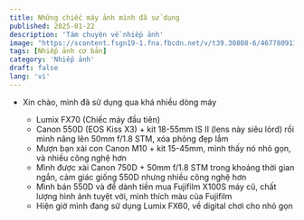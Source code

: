 ```yaml
---
title: Những chiếc máy ảnh mình đã sử dụng
published: 2025-01-22
description: 'Tám chuyện về nhiếp ảnh'
image: "https://scontent.fsgn19-1.fna.fbcdn.net/v/t39.30808-6/467780911_1469056393771777_4422649400952456532_n.jpg?_nc_cat=103&ccb=1-7&_nc_sid=6ee11a&_nc_ohc=KA7b-S070NAQ7kNvgEKb4TY&_nc_oc=AdhwFTAYaTHryfEd0-lJddwAr0Scl6IG6sOCJJwffapNPfAxdSix0FmmYSv6-ryp6EU&_nc_zt=23&_nc_ht=scontent.fsgn19-1.fna&_nc_gid=ARsIkduO5nHhZDQQst44c2Q&oh=00_AYBbPOaQdGxYmlq88QRYBjqF-zT2AoejVStPQDYZCLF6Jg&oe=679641E7"
tags: [Nhiếp ảnh cơ bản]
category: 'Nhiếp ảnh'
draft: false
lang: 'vi'
---
```


- Xin chào, mình đã sử dụng qua khá nhiều dòng máy

  - Lumix FX70 (Chiếc máy đầu tiên)
  - Canon 550D (EOS Kiss X3) + kit 18-55mm IS II (lens này siêu lỏrd) rồi mình nâng lên 50mm f/1.8 STM, xóa phông đẹp lắm
  - Mượn bạn xài con Canon M10 + kit 15-45mm, mình thấy nó nhỏ gọn, và nhiều công nghệ hơn
  - Mình được xài Canon 750D + 50mm f/1.8 STM trong khoảng thời gian ngắn, cảm giác giống 550D nhưng nhiều công nghệ hơn
  - Mình bán 550D và để dành tiền mua Fujifilm X100S máy cũ, chất lượng hình ảnh tuyệt vời, mình thích màu của Fujifilm
  - Hiện giờ mình đang sử dụng Lumix FX60, về digital chơi cho nhỏ gọn